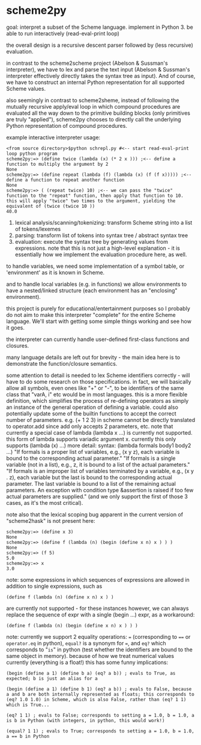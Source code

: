 # scheme2py

goal: interpret a subset of the Scheme language.  implement in Python 3.
be able to run interactively (read-eval-print loop)

the overall design is a recursive descent parser followed by (less recursive) evaluation.

in contrast to the scheme2scheme project (Abelson & Sussman's interpreter), we have to lex and parse the text input (Abelson & Sussman's interpreter effectively directly takes the syntax tree as input).  And of course, we have to construct an internal Python representation for all supported Scheme values.

also seemingly in contrast to scheme2sheme, instead of following the mutually recursive apply/eval loop in which compound procedures are evaluated all the way down to the primitive building blocks (only primitives are truly "applied"), scheme2py chooses to directly call the underlying Python representation of compound procedures.

example interactive interpreter usage:
```
<from source directory>$python schrepl.py #<-- start read-eval-print loop python program
scheme2py:=> (define twice (lambda (x) (* 2 x ))) ;<-- define a function to multiply the argument by 2
None
scheme2py:=> (define repeat (lambda (f) (lambda (x) (f (f x))))) ;<-- define a function to repeat another function
None
scheme2py:=> ( (repeat twice) 10) ;<-- we can pass the "twice" function to the "repeat" function, then apply that function to 10.  this will apply "twice" two times to the argument, yielding the equivalent of (twice (twice 10 ))
40.0
```

1. lexical analysis/scanning/tokenizing: transform Scheme string into a list of tokens/lexemes
2. parsing: transform list of tokens into syntax tree / abstract syntax tree
3. evaluation: execute the syntax tree by generating values from expressions.  note that this is not just a high-level explanation - it is essentially how we implement the evaluation procedure here, as well.

to handle variables, we need some implementation of a symbol table, or 'environment' as it is known in Scheme.

and to handle local variables (e.g. in functions) we allow environments to have a nested/linked structure (each environment has an "enclosing" environment).

this project is purely for educational/entertainment purposes so I probably do not aim to make this interpreter "complete" for the entire Scheme language.  We'll start with getting some simple things working and see how it goes.

the interpreter can currently handle user-defined first-class functions and closures.

many language details are left out for brevity - the main idea here is to demonstrate the function/closure semantics.

some attention to detail is needed to lex Scheme identifiers correctly - will have to do some research on those specifications.
in fact, we will basically allow all symbols, even ones like "+" or "-", to be identifiers of the same class that "varA, i" etc would be in most languages.  this is a more flexible definition, which simplifies the process of re-defining operators  as simply an instance of the general operation of defining a variable.
could also potentially update some of the builtin functions to accept the correct number of parameters. e.g. (+ 1 2 3) in scheme cannot be directly translated to operator.add since add only accepts 2 parameters, etc.
note that currently a special case of lambda (lambda x ...) is currently not supported.  this form of lambda supports variadic argument x.  currently this only supports (lambda (x) ...)
more detail: syntax: (lambda formals body1 body2 ...)
"If formals is a proper list of variables, e.g., (x y z), each variable is bound to the corresponding actual parameter."
"If formals is a single variable (not in a list), e.g., z, it is bound to a list of the actual parameters."
"If formals is an improper list of variables terminated by a variable, e.g., (x y . z), each variable but the last is bound to the corresponding actual parameter. The last variable is bound to a list of the remaining actual parameters. An exception with condition type &assertion is raised if too few actual parameters are supplied."
(and we only support the first of those 3 cases, as it's the most critical).

note also that the lexical scoping bug apparent in the current version of "scheme2hask" is not present here:
```
scheme2py:=> (define x 3)
None
scheme2py:=> (define f (lambda (n) (begin (define x n) x ) ) )
None
scheme2py:=> (f 5)
5.0
scheme2py:=> x
3.0
```

note: some expressions in which sequences of expressions are allowed in addition to single expressions, such as 
``` 
(define f (lambda (n) (define x n) x ) )
```
are currently not supported - for these instances however, we can always replace the sequence of expr with a single (begin ...) expr, as a workaround:
```
(define f (lambda (n) (begin (define x n) x ) ) )
```

note: currently we support 2 equality operations: `=` (corresponding to `==` or `operator.eq` in python), `equal?` is a synonym for `=`, and `eq?` which corresponds to "`is`" in python (test whether the identifiers are bound to the same object in memory).  because of how we treat numerical values currently (everything is a float!) this has some funny implications:
```
(begin (define a 1) (define b a) (eq? a b)) ; evals to True, as expected; b is just an alias for a
```
```
(begin (define a 1) (define b 1) (eq? a b)) ; evals to False, because a and b are both internally represented as floats; this corresponds to (eq? 1.0 1.0) in Scheme, which is also False, rather than (eq? 1 1) which is True...
```
```
(eq? 1 1) ; evals to False; corresponds to setting a = 1.0, b = 1.0, a is b in Python (with integers, in python, this would work!)
```
```
(equal? 1 1) ; evals to True; corresponds to setting a = 1.0, b = 1.0, a == b in Python
```
